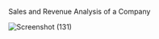 Sales and Revenue Analysis of a Company


![Screenshot (131)](https://github.com/user-attachments/assets/1e5d6a37-d51e-4e43-a816-b3441ece7453)
